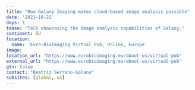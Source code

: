 ```yaml
---
title: "How Galaxy Imaging makes cloud-based image analysis possible"
date: '2021-10-22'
days: 1
tease: "Talk showcasing the image analysis capabilities of Galaxy."
continent: EU
location:
  name: 'Euro-BioImaging Virtual Pub, Online, Europe'
image: 
location_url: "https://www.eurobioimaging.eu/about-us/virtual-pub"
external_url: "https://www.eurobioimaging.eu/about-us/virtual-pub"
gtn: false
contact: "Beatriz Serrano-Solano"
subsites: [global, us]
---
```


